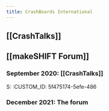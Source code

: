 ```yaml
---
title: CrashBoards International
---
```


## [[CrashTalks]]
## [[makeSHIFT Forum]]
### September 2020: [[CrashTalks]]
S:
   :CUSTOM_ID: 5f475174-5efe-486
### December 2021: The forum
